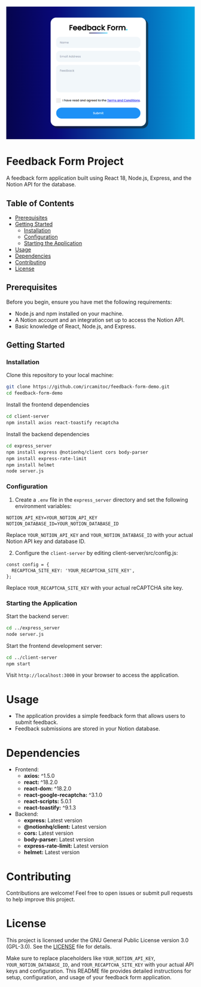 ![App Screenshot](form.PNG)

# Feedback Form Project

A feedback form application built using React 18, Node.js, Express, and the Notion API for the database.

## Table of Contents

- [Prerequisites](#prerequisites)
- [Getting Started](#getting-started)
  - [Installation](#installation)
  - [Configuration](#configuration)
  - [Starting the Application](#starting-the-application)
- [Usage](#usage)
- [Dependencies](#dependencies)
- [Contributing](#contributing)
- [License](#license)

## Prerequisites

Before you begin, ensure you have met the following requirements:

- Node.js and npm installed on your machine.
- A Notion account and an integration set up to access the Notion API.
- Basic knowledge of React, Node.js, and Express.

## Getting Started

### Installation

Clone this repository to your local machine:

```bash
git clone https://github.com/ircamitoc/feedback-form-demo.git
cd feedback-form-demo
```

Install the frontend dependencies

```bash
cd client-server
npm install axios react-toastify recaptcha
```

Install the backend dependencies

```bash
cd express_server
npm install express @notionhq/client cors body-parser
npm install express-rate-limit
npm install helmet
node server.js
```

### Configuration

1. Create a `.env` file in the `express_server` directory and set the following environment variables:

```
NOTION_API_KEY=YOUR_NOTION_API_KEY
NOTION_DATABASE_ID=YOUR_NOTION_DATABASE_ID
```

Replace `YOUR_NOTION_API_KEY` and `YOUR_NOTION_DATABASE_ID` with your actual Notion API key and database ID.

2. Configure the `client-server` by editing client-server/src/config.js:

```
const config = {
  RECAPTCHA_SITE_KEY: 'YOUR_RECAPTCHA_SITE_KEY',
};
```

Replace `YOUR_RECAPTCHA_SITE_KEY` with your actual reCAPTCHA site key.

### Starting the Application

Start the backend server:

```bash
cd ../express_server
node server.js
```

Start the frontend development server:

```bash
cd ../client-server
npm start
```

Visit `http://localhost:3000` in your browser to access the application.

# Usage

- The application provides a simple feedback form that allows users to submit feedback.
- Feedback submissions are stored in your Notion database.

# Dependencies

- Frontend:
  - **axios:** ^1.5.0
  - **react:** ^18.2.0
  - **react-dom:** ^18.2.0
  - **react-google-recaptcha:** ^3.1.0
  - **react-scripts:** 5.0.1
  - **react-toastify:** ^9.1.3
- Backend:
  - **express:** Latest version
  - **@notionhq/client:** Latest version
  - **cors:** Latest version
  - **body-parser:** Latest version
  - **express-rate-limit:** Latest version
  - **helmet:** Latest version

# Contributing

Contributions are welcome! Feel free to open issues or submit pull requests to help improve this project.

# License

This project is licensed under the GNU General Public License version 3.0 (GPL-3.0). See the [LICENSE](LICENSE) file for details.

Make sure to replace placeholders like `YOUR_NOTION_API_KEY`, `YOUR_NOTION_DATABASE_ID`, and `YOUR_RECAPTCHA_SITE_KEY` with your actual API keys and configuration. This README file provides detailed instructions for setup, configuration, and usage of your feedback form application.
